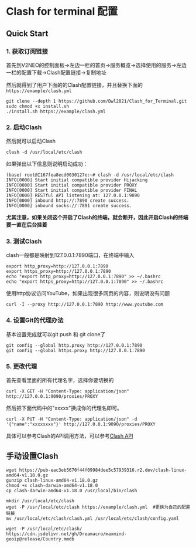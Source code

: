 

# Clash for terminal 配置

## Quick Start

### 1. 获取订阅链接

首先到V2NEO的控制面板->左边一栏的首页->服务概览->选择使用的服务->左边一栏的配置下载->Clash配置链接->复制地址

然后就得到了用户下面的的Clash配置链接，并且替换下面的`https://example/clash.yml`

```
git clone --depth 1 https://github.com/Dwl2021/Clash_for_Terminal.git
sudo chmod +x install.sh
./install.sh https://example/clash.yml
```

### 2. 启动Clash

然后就可以启动Clash

```
clash -d /usr/local/etc/clash
```

如果弹出以下信息则说明启动成功：

```
(base) root@I167fea8ecd0030127e:~# clash -d /usr/local/etc/clash
INFO[0000] Start initial compatible provider Hijacking  
INFO[0000] Start initial compatible provider PROXY      
INFO[0000] Start initial compatible provider FINAL      
INFO[0000] RESTful API listening at: 127.0.0.1:9090     
INFO[0000] inbound http://:7890 create success.         
INFO[0000] inbound socks://:7891 create success.  
```

**尤其注意，如果关闭这个开启了Clash的终端，就会断开，因此开启Clash的终端要一直在后台挂着**

### 3. 测试Clash

clash一般都是映射到127.0.0.1:7890端口，在终端中输入

```
export http_proxy=http://127.0.0.1:7890
export https_proxy=http://127.0.0.1:7890
echo "export http_proxy=http://127.0.0.1:7890" >> ~/.bashrc
echo "export https_proxy=http://127.0.0.1:7890" >> ~/.bashrc
```

使用http协议访问YouTube，如果出现很多网页的内容，则说明没有问题

```
curl -I --proxy http://127.0.0.1:7890 http://www.youtube.com
```

### 4. 设置Git的代理办法

基本设置完成就可以git push 和 git clone了

```
git config --global http.proxy http://127.0.0.1:7890
git config --global https.proxy http://127.0.0.1:7890
```

### 5. 更改代理

首先查看里面的所有代理名字，选择你要切换的

```
curl -X GET -H "Content-Type: application/json" http://127.0.0.1:9090/proxies/PROXY
```

然后把下面代码中的"xxxxx"换成你的代理名即可。

```
curl -X PUT -H "Content-Type: application/json" -d '{"name":"xxxxxxxx"}' http://127.0.0.1:9090/proxies/PROXY
```

具体可以参考Clash的API调用方法，可以参考[Clash API](https://clash.wiki/runtime/external-controller.html)

## 手动设置Clash

```
wget https://pub-eac3eb5670f44f09984dee5c57939316.r2.dev/clash-linux-amd64-v1.18.0.gz
gunzip clash-linux-amd64-v1.18.0.gz
chmod +x clash-darwin-amd64-v1.18.0
cp clash-darwin-amd64-v1.18.0 /usr/local/bin/clash

mkdir /usr/local/etc/clash
wget -P /usr/local/etc/clash https://example/clash.yml	#更换为自己的配置链接
mv /usr/local/etc/clash/clash.yml /usr/local/etc/clash/config.yaml

wget -P /usr/local/etc/clash/ https://cdn.jsdelivr.net/gh/Dreamacro/maxmind-geoip@release/Country.mmdb
```



